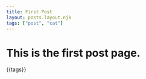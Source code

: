 ```yaml
---
title: First Post
layout: posts.layout.njk
tags: ["post", "cat"]
---
```


# This is the first post page.

{{tags}}
